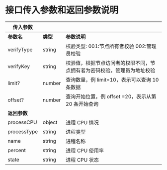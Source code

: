 # 接口传入参数和返回参数说明

| **传入参数** |          |                                                                          |
| ------------ | -------- | ------------------------------------------------------------------------ |
| **参数名**   | **类型** | **参数说明**                                                             |
| verifyType   | string   | 校验类型: 001:节点所有者校验 002:管理员校验                              |
| verifyKey    | string   | 校验值，根据节点访问者的权限不同，节点拥有者为密码校验，管理员为地址校验 |
| limit?       | number   | 查询数量，例 limit=10，表示可以查询 10 条数据                            |
| offset?      | number   | 查询开始位置，例 offset =20，表示从第 20 条开始查询                      |
| **返回参数** |          |                                                                          |
| processCPU   | object   | 进程 CPU 情况                                                            |
| processType  | string   | 进程类型                                                                 |
| name         | string   | 进程名称                                                                 |
| percent      | string   | 进程 CPU 使用率                                                          |
| state        | string   | 进程 CPU 状态                                                            |

